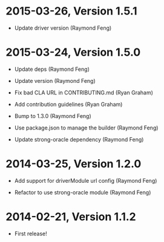 2015-03-26, Version 1.5.1
=========================

 * Update driver version (Raymond Feng)


2015-03-24, Version 1.5.0
=========================

 * Update deps (Raymond Feng)

 * Update version (Raymond Feng)

 * Fix bad CLA URL in CONTRIBUTING.md (Ryan Graham)

 * Add contribution guidelines (Ryan Graham)

 * Bump to 1.3.0 (Raymond Feng)

 * Use package.json to manage the builder (Raymond Feng)

 * Update strong-oracle dependency (Raymond Feng)


2014-03-25, Version 1.2.0
=========================

 * Add support for driverModule url config (Raymond Feng)

 * Refactor to use strong-oracle module (Raymond Feng)


2014-02-21, Version 1.1.2
=========================

 * First release!
